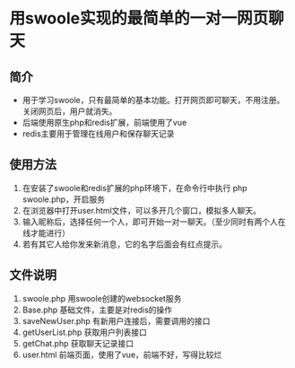 # 用swoole实现的最简单的一对一网页聊天

## 简介
- 用于学习swoole，只有最简单的基本功能。打开网页即可聊天，不用注册。关闭网页后，用户就消失。
- 后端使用原生php和redis扩展，前端使用了vue
- redis主要用于管理在线用户和保存聊天记录

## 使用方法

1. 在安装了swoole和redis扩展的php环境下，在命令行中执行 php swoole.php，开启服务
2. 在浏览器中打开user.html文件，可以多开几个窗口，模拟多人聊天。
3. 输入昵称后，选择任何一个人，即可开始一对一聊天。（至少同时有两个人在线才能进行）
4. 若有其它人给你发来新消息，它的名字后面会有红点提示。

## 文件说明
1. swoole.php 用swoole创建的websocket服务
2. Base.php 基础文件，主要是对redis的操作
3. saveNewUser.php 有新用户连接后，需要调用的接口
4. getUserList.php 获取用户列表接口
5. getChat.php 获取聊天记录接口
6. user.html 前端页面，使用了vue，前端不好，写得比较烂
